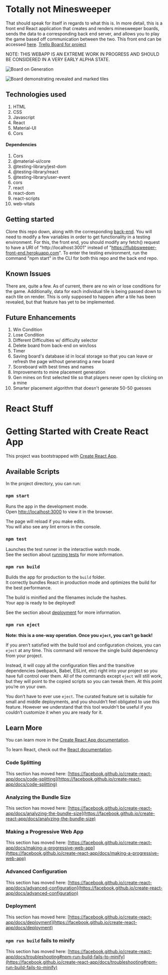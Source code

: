 # Totally not Minesweeper

That should speak for itself in regards to what this is.
In more detail, this is a front end React application that creates and renders minesweeper boards, sends the data to a corresponding back end server, and allows you to play the game based off communication between the two. This front end can be accessed [here](https://flubbsweeper-front-end.herokuapp.com). [Trello Board for project](https://trello.com/b/tAFdrB7j/seir-project-3-minesweeper)

NOTE: THIS WEBAPP IS AN EXTREME WORK IN PROGRESS AND SHOULD BE CONSIDERED IN A VERY EARLY ALPHA STATE.

![Board on Generation](https://cdn.discordapp.com/attachments/549737150111809546/832424416369311834/unknown.png)

![Board demonstrating revealed and marked tiles](https://cdn.discordapp.com/attachments/549737150111809546/832428241960697856/unknown.png)

## Technologies used
1. HTML
1. CSS
1. Javascript
1. React
1. Material-UI
1. Cors

#### Dependencies
1. Cors
1. @material-ui/core
1. @testing-library/jest-dom
1. @testing-library/react
1. @testing-library/user-event
1. cors
1. react
1. react-dom
1. react-scripts
1. web-vitals

## Getting started

Clone this repo down, along with the corresponding [back-end](https://github.com/piemonke/SEIR-Project-3-Minesweeper-Back-End). You will need to modify a few variables in order to get functionality in a testing environment. For this, the front end, you should modify any fetch() request to have a URI of "http://localhost:3001" instead of "https://flubbsweeper-front-end.herokuapp.com". To enter the testing environment, run the command "npm start" in the CLI for both this repo and the back end repo.

## Known Issues

There are, quite a few. As of current, there are no win or lose conditions for the game. Additionally, data for each individual tile is being passed down to each tile on render. This is only supposed to happen after a tile has been revealed, but that feature has yet to be implemented.

## Future Enhancements
1. Win Condition
1. Lose Condition
1. Different Difficulties w/ difficulty selector
1. Delete board from back-end on win/loss
1. Timer
1. Saving board's database id in local storage so that you can leave or refresh the page without generating a new board
1. Scoreboard with best times and names
1. Improvements to mine placement generation
2. Gen mines on first selected tile so that players never open by clicking on a mine
2. Smarter placement algorithm that doesn't generate 50-50 guesses

# React Stuff
# Getting Started with Create React App

This project was bootstrapped with [Create React App](https://github.com/facebook/create-react-app).

## Available Scripts

In the project directory, you can run:

### `npm start`

Runs the app in the development mode.\
Open [http://localhost:3000](http://localhost:3000) to view it in the browser.

The page will reload if you make edits.\
You will also see any lint errors in the console.

### `npm test`

Launches the test runner in the interactive watch mode.\
See the section about [running tests](https://facebook.github.io/create-react-app/docs/running-tests) for more information.

### `npm run build`

Builds the app for production to the `build` folder.\
It correctly bundles React in production mode and optimizes the build for the best performance.

The build is minified and the filenames include the hashes.\
Your app is ready to be deployed!

See the section about [deployment](https://facebook.github.io/create-react-app/docs/deployment) for more information.

### `npm run eject`

**Note: this is a one-way operation. Once you `eject`, you can’t go back!**

If you aren’t satisfied with the build tool and configuration choices, you can `eject` at any time. This command will remove the single build dependency from your project.

Instead, it will copy all the configuration files and the transitive dependencies (webpack, Babel, ESLint, etc) right into your project so you have full control over them. All of the commands except `eject` will still work, but they will point to the copied scripts so you can tweak them. At this point you’re on your own.

You don’t have to ever use `eject`. The curated feature set is suitable for small and middle deployments, and you shouldn’t feel obligated to use this feature. However we understand that this tool wouldn’t be useful if you couldn’t customize it when you are ready for it.

## Learn More

You can learn more in the [Create React App documentation](https://facebook.github.io/create-react-app/docs/getting-started).

To learn React, check out the [React documentation](https://reactjs.org/).

### Code Splitting

This section has moved here: [https://facebook.github.io/create-react-app/docs/code-splitting](https://facebook.github.io/create-react-app/docs/code-splitting)

### Analyzing the Bundle Size

This section has moved here: [https://facebook.github.io/create-react-app/docs/analyzing-the-bundle-size](https://facebook.github.io/create-react-app/docs/analyzing-the-bundle-size)

### Making a Progressive Web App

This section has moved here: [https://facebook.github.io/create-react-app/docs/making-a-progressive-web-app](https://facebook.github.io/create-react-app/docs/making-a-progressive-web-app)

### Advanced Configuration

This section has moved here: [https://facebook.github.io/create-react-app/docs/advanced-configuration](https://facebook.github.io/create-react-app/docs/advanced-configuration)

### Deployment

This section has moved here: [https://facebook.github.io/create-react-app/docs/deployment](https://facebook.github.io/create-react-app/docs/deployment)

### `npm run build` fails to minify

This section has moved here: [https://facebook.github.io/create-react-app/docs/troubleshooting#npm-run-build-fails-to-minify](https://facebook.github.io/create-react-app/docs/troubleshooting#npm-run-build-fails-to-minify)
